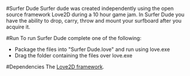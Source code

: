 #Surfer Dude
Surfer dude was created independently using the open source framework Love2D during a 10 hour game jam. In Surfer Dude you have the ability to drop, carry, throw and mount your surfboard after you acquire it.

#Run
To run Surfer Dude complete one of the following:
* Package the files into "Surfer Dude.love" and run using love.exe
* Drag the folder containing the files over love.exe

#Dependencies
The <a href="https://love2d.org/">Love2D framework</a>.


